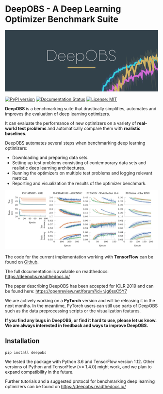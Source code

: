 # DeepOBS - A Deep Learning Optimizer Benchmark Suite

![DeepOBS](docs/deepobs_banner.png "DeepOBS")

[![PyPI version](https://badge.fury.io/py/deepobs.svg)](https://badge.fury.io/py/deepobs)
[![Documentation Status](https://readthedocs.org/projects/deepobs/badge/?version=latest)](https://deepobs.readthedocs.io/en/latest/?badge=latest)
[![License: MIT](https://img.shields.io/badge/License-MIT-yellow.svg)](https://opensource.org/licenses/MIT)


**DeepOBS** is a benchmarking suite that drastically simplifies, automates and
improves the evaluation of deep learning optimizers.

It can evaluate the performance of new optimizers on a variety of
**real-world test problems** and automatically compare them with
**realistic baselines**.

DeepOBS automates several steps when benchmarking deep learning optimizers:

  - Downloading and preparing data sets.
  - Setting up test problems consisting of contemporary data sets and realistic
    deep learning architectures.
  - Running the optimizers on multiple test problems and logging relevant
    metrics.
  - Reporting and visualization the results of the optimizer benchmark.

![DeepOBS Output](docs/deepobs.jpg "DeepOBS_output")

The code for the current implementation working with **TensorFlow** can be found
on [Github](https://github.com/fsschneider/DeepOBS).

The full documentation is available on readthedocs:
https://deepobs.readthedocs.io/

The paper describing DeepOBS has been accepted for ICLR 2019 and can be found
here:
https://openreview.net/forum?id=rJg6ssC5Y7

We are actively working on a **PyTorch** version and will be releasing it in the
next months. In the meantime, PyTorch users can still use parts of DeepOBS such
as the data preprocessing scripts or the visualization features.

**If you find any bugs in DeepOBS, or find it hard to use, please let us know.
We are always interested in feedback and ways to improve DeepOBS.**

## Installation

	pip install deepobs

We tested the package with Python 3.6 and TensorFlow version 1.12. Other
versions of Python and TensorFlow (>= 1.4.0) might work, and we plan to expand
compatibility in the future.

Further tutorials and a suggested protocol for benchmarking deep learning
optimizers can be found on https://deepobs.readthedocs.io/
